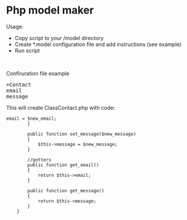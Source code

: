 <h1>Php model maker</h1>


<p>Usage:</p>
<ul>
	<li> Copy script to your /model directory </li>
	<li> Create *.model configuration file and add instructions (see example)</li>
	<li> Run script </li>
</ul>

<br>

<p>Confiruration file example</p>
<pre>+Contact
email
message</pre>

<p>This will create ClassContact.php with code: </p>

<pre><code class='php'><?php
	class Contact
	{
		private $email;
		private $message;

		//setters
		public function set_email($new_email)
		{
			$this->email = $new_email;
		}

		public function set_message($new_message)
		{
			$this->message = $new_message;
		}

		//getters
		public function get_email()
		{
			return $this->email;
		}

		public function get_message()
		{
			return $this->message;
		}
	}</code></pre>
